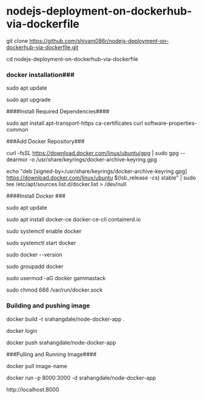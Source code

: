 # nodejs-deployment-on-dockerhub-via-dockerfile

git clone https://github.com/shivam086r/nodejs-deployment-on-dockerhub-via-dockerfile.git

cd nodejs-deployment-on-dockerhub-via-dockerfile


### docker installation###

sudo apt update

sudo apt upgrade

####Install Required Dependencies####

sudo apt install apt-transport-https ca-certificates curl software-properties-common

###Add Docker Repository###

curl -fsSL https://download.docker.com/linux/ubuntu/gpg | sudo gpg --dearmor -o /usr/share/keyrings/docker-archive-keyring.gpg

echo "deb [signed-by=/usr/share/keyrings/docker-archive-keyring.gpg] https://download.docker.com/linux/ubuntu $(lsb_release -cs) stable" | sudo tee /etc/apt/sources.list.d/docker.list > /dev/null

 ####Install Docker ###
 
sudo apt update

sudo apt install docker-ce docker-ce-cli containerd.io

sudo systemctl enable docker

sudo systemctl start docker

sudo docker --version

sudo groupadd docker

sudo usermod -aG docker gammastack

sudo chmod 666 /var/run/docker.sock



### Building and pushing image ####

docker build -t srahangdale/node-docker-app .

docker login

docker push srahangdale/node-docker-app

###Pulling and Running Image####

docker pull image-name

docker run -p 8000:3000 -d srahangdale/node-docker-app

http://localhost:8000


